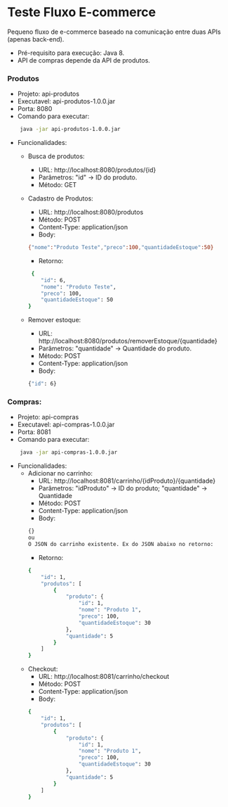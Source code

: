 # Teste Fluxo E-commerce

Pequeno fluxo de e-commerce baseado na comunicação entre duas APIs (apenas back-end).

- Pré-requisito para execução: Java 8.
- API de compras depende da API de produtos.

### Produtos
- Projeto: api-produtos
- Executavel: api-produtos-1.0.0.jar
- Porta: 8080
- Comando para executar: 
```sh
    java -jar api-produtos-1.0.0.jar
```
- Funcionalidades:
    - Busca de produtos:
        - URL: http://localhost:8080/produtos/{id}
        - Parâmetros: "id" -> ID do produto.
        - Método: GET
        
    - Cadastro de Produtos: 
        - URL: http://localhost:8080/produtos
        - Método: POST
        - Content-Type: application/json
        - Body:
        ```sh
        {"nome":"Produto Teste","preco":100,"quantidadeEstoque":50}
        ```
        - Retorno: 
        ```sh
         {
            "id": 6,
            "nome": "Produto Teste",
            "preco": 100,
            "quantidadeEstoque": 50
        }
        ```
    
    - Remover estoque:
        - URL: http://localhost:8080/produtos/removerEstoque/{quantidade}
        - Parâmetros: "quantidade" -> Quantidade do produto.
        - Método: POST
        - Content-Type: application/json
        - Body:
        ```sh
        {"id": 6}
        ```
        
### Compras: 
- Projeto: api-compras
- Executavel: api-compras-1.0.0.jar
- Porta: 8081
- Comando para executar: 
```sh
    java -jar api-compras-1.0.0.jar
```
- Funcionalidades:
    - Adicionar no carrinho: 
        - URL: http://localhost:8081/carrinho/{idProduto}/{quantidade}
        - Parâmetros: "idProduto" -> ID do produto; "quantidade" -> Quantidade
        - Método: POST
        - Content-Type: application/json
        - Body:
        ```sh
        {}
        ou
        O JSON do carrinho existente. Ex do JSON abaixo no retorno:
        ```
        - Retorno: 
        ```sh
        {
            "id": 1,
            "produtos": [
                {
                    "produto": {
                        "id": 1,
                        "nome": "Produto 1",
                        "preco": 100,
                        "quantidadeEstoque": 30
                    },
                    "quantidade": 5
                }
            ]
        }
        ```
    - Checkout: 
        - URL: http://localhost:8081/carrinho/checkout
        - Método: POST
        - Content-Type: application/json
        - Body:
        ```sh
        {
            "id": 1,
            "produtos": [
                {
                    "produto": {
                        "id": 1,
                        "nome": "Produto 1",
                        "preco": 100,
                        "quantidadeEstoque": 30
                    },
                    "quantidade": 5
                }
            ]
        }
        ```
